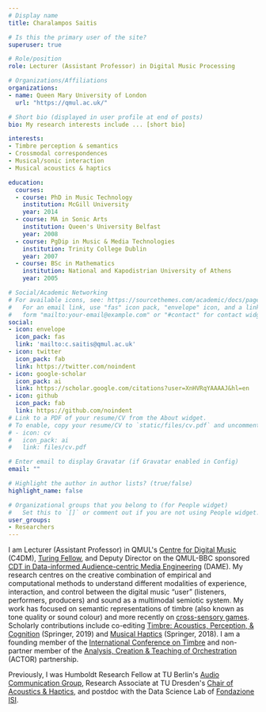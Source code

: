 ```yaml
---
# Display name
title: Charalampos Saitis

# Is this the primary user of the site?
superuser: true

# Role/position
role: Lecturer (Assistant Professor) in Digital Music Processing

# Organizations/Affiliations
organizations:
- name: Queen Mary University of London
  url: "https://qmul.ac.uk/"

# Short bio (displayed in user profile at end of posts)
bio: My research interests include ... [short bio]

interests:
- Timbre perception & semantics
- Crossmodal correspondences 
- Musical/sonic interaction
- Musical acoustics & haptics

education:
  courses:
  - course: PhD in Music Technology
    institution: McGill University
    year: 2014
  - course: MA in Sonic Arts
    institution: Queen's University Belfast
    year: 2008
  - course: PgDip in Music & Media Technologies
    institution: Trinity College Dublin
    year: 2007
  - course: BSc in Mathematics
    institution: National and Kapodistrian University of Athens
    year: 2005

# Social/Academic Networking
# For available icons, see: https://sourcethemes.com/academic/docs/page-builder/#icons
#   For an email link, use "fas" icon pack, "envelope" icon, and a link in the
#   form "mailto:your-email@example.com" or "#contact" for contact widget.
social:
- icon: envelope
  icon_pack: fas
  link: 'mailto:c.saitis@qmul.ac.uk'
- icon: twitter
  icon_pack: fab
  link: https://twitter.com/noindent
- icon: google-scholar
  icon_pack: ai
  link: https://scholar.google.com/citations?user=XnHVRqYAAAAJ&hl=en
- icon: github
  icon_pack: fab
  link: https://github.com/noindent
# Link to a PDF of your resume/CV from the About widget.
# To enable, copy your resume/CV to `static/files/cv.pdf` and uncomment the lines below.
# - icon: cv
#   icon_pack: ai
#   link: files/cv.pdf

# Enter email to display Gravatar (if Gravatar enabled in Config)
email: ""

# Highlight the author in author lists? (true/false)
highlight_name: false

# Organizational groups that you belong to (for People widget)
#   Set this to `[]` or comment out if you are not using People widget.
user_groups:
- Researchers
---
```


I am Lecturer (Assistant Professor) in QMUL's [Centre for Digital Music](https://c4dm.eecs.qmul.ac.uk/) (C4DM), [Turing Fellow](https://www.turing.ac.uk/people/researchers/charalampos-saitis), and Deputy Director on the QMUL-BBC sponsored [CDT in Data-informed Audience-centric Media Engineering](https://dame.qmul.ac.uk/) (DAME).
My research centres on the creative combination of empirical and computational methods to understand different modalities of experience, interaction, and control between the digital music “user” (listeners, performers, producers) and sound as a multimodal semiotic system. 
My work has focused on semantic representations of timbre (also known as tone quality or sound colour) and more recently on [cross-sensory games](https://www.seeingmusic.app/). Scholarly contributions include co-editing [Timbre: Acoustics, Perception, & Cognition](https://link.springer.com/book/10.1007/978-3-030-14832-4) (Springer, 2019) and [Musical Haptics](https://link.springer.com/book/10.1007%2F978-3-319-58316-7) (Springer, 2018). I am a founding member of the [International Conference on Timbre](https://timbre2020.mus.auth.gr/) and non-partner member of the [Analysis, Creation & Teaching of Orchestration](https://www.actorproject.org/) (ACTOR) partnership.

Previously, I was Humboldt Research Fellow at TU Berlin's [Audio Communication Group](https://www.ak.tu-berlin.de/menue/fachgebiet_audiokommunikation/), Research Associate at TU Dresden's [Chair of Acoustics & Haptics](https://tu-dresden.de/ing/elektrotechnik/ias/aha), and postdoc with the Data Science Lab of [Fondazione ISI](https://www.isi.it/en/home). 


